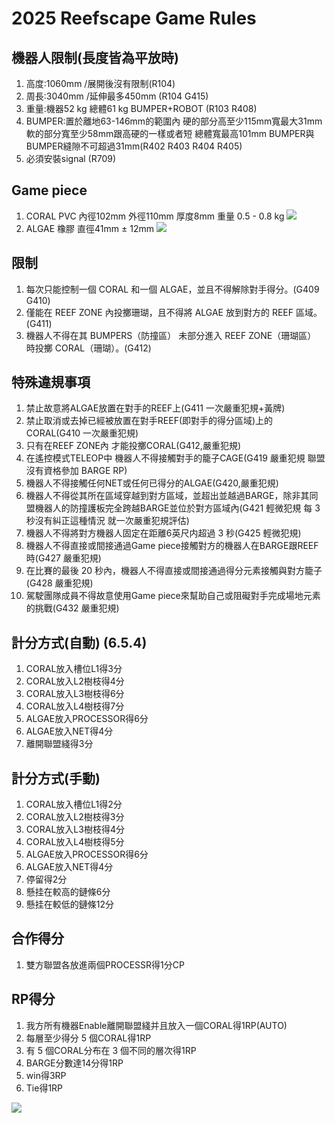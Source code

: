 <!-- title: FRC8725 2025規則整理 -->
<!-- description: 2025賽季規則整理 -->
<!-- category: Rules-->
<!-- tags: Reefscape -->
<!-- published time: 2025/01/06 -->

# 2025 Reefscape Game Rules
## 機器人限制(長度皆為平放時)
1. 高度:1060mm /展開後沒有限制(R104)
2. 周長:3040mm /延伸最多450mm (R104 G415)
3. 重量:機器52 kg 總體61 kg BUMPER+ROBOT (R103 R408)
4. BUMPER:置於離地63-146mm的範圍內 硬的部分高至少115mm寬最大31mm 軟的部分寬至少58mm跟高硬的一樣或者短 總體寬最高101mm BUMPER與BUMPER縫隙不可超過31mm(R402 R403 R404 R405)
5. 必須安裝signal (R709)

## Game piece
1. CORAL PVC 內徑102mm 外徑110mm 厚度8mm 重量 0.5 - 0.8 kg
![](image/articleImage/2025_gm/CORAL.png)
2. ALGAE 橡膠 直徑41mm ± 12mm
![](image/articleImage/2025_gm/ALGAE.png)

## 限制
1. 每次只能控制一個 CORAL 和一個 ALGAE，並且不得解除對手得分。(G409 G410)
2. 僅能在 REEF ZONE 內投擲珊瑚，且不得將 ALGAE 放到對方的 REEF 區域。(G411)
3. 機器人不得在其 BUMPERS（防撞區） 未部分進入 REEF ZONE（珊瑚區） 時投擲 CORAL（珊瑚）。(G412)

## 特殊違規事項
1. 禁止故意將ALGAE放置在對手的REEF上(G411 一次嚴重犯規+黃牌) 
2. 禁止取消或去掉已經被放置在對手REEF(即對手的得分區域)上的 CORAL(G410 一次嚴重犯規) 
3. 只有在REEF ZONE內 才能投擲CORAL(G412,嚴重犯規) 
4. 在遙控模式TELEOP中 機器人不得接觸對手的籠子CAGE(G419 嚴重犯規 聯盟沒有資格參加 BARGE RP)
5. 機器人不得接觸任何NET或任何已得分的ALGAE(G420,嚴重犯規) 
6. 機器人不得從其所在區域穿越到對方區域，並超出並越過BARGE，除非其同盟機器人的防撞護板完全跨越BARGE並位於對方區域內(G421 輕微犯規 每 3 秒沒有糾正這種情況 就一次嚴重犯規評估)
7. 機器人不得將對方機器人固定在距離6英尺内超過 3 秒(G425 輕微犯規)
8. 機器人不得直接或間接通過Game piece接觸對方的機器人在BARGE跟REEF時(G427 嚴重犯規)
9. 在比賽的最後 20 秒內，機器人不得直接或間接通過得分元素接觸與對方籠子(G428 嚴重犯規)
10. 駕駛團隊成員不得故意使用Game piece來幫助自己或阻礙對手完成場地元素的挑戰(G432 嚴重犯規)

## 計分方式(自動) (6.5.4)
 1. CORAL放入槽位L1得3分
 2. CORAL放入L2樹枝得4分
 3. CORAL放入L3樹枝得6分
 4. CORAL放入L4樹枝得7分
 5. ALGAE放入PROCESSOR得6分
 6. ALGAE放入NET得4分
 7. 離開聯盟綫得3分
 
## 計分方式(手動)
 1. CORAL放入槽位L1得2分
 2. CORAL放入L2樹枝得3分
 3. CORAL放入L3樹枝得4分
 4. CORAL放入L4樹枝得5分
 5. ALGAE放入PROCESSOR得6分
 6. ALGAE放入NET得4分
 7. 停留得2分
 8. 懸挂在較高的鏈條6分
 9. 懸挂在較低的鏈條12分

## 合作得分
1. 雙方聯盟各放進兩個PROCESSR得1分CP

## RP得分
1. 我方所有機器Enable離開聯盟綫并且放入一個CORAL得1RP(AUTO)
2. 每層至少得分 5 個CORAL得1RP
3. 有 5 個CORAL分布在 3 個不同的層次得1RP
4. BARGE分數達14分得1RP
5. win得3RP
6. Tie得1RP

![](image/articleImage/2025_gm/points.png)